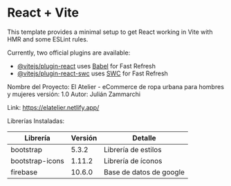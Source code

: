 # React + Vite

This template provides a minimal setup to get React working in Vite with HMR and some ESLint rules.

Currently, two official plugins are available:

- [@vitejs/plugin-react](https://github.com/vitejs/vite-plugin-react/blob/main/packages/plugin-react/README.md) uses [Babel](https://babeljs.io/) for Fast Refresh
- [@vitejs/plugin-react-swc](https://github.com/vitejs/vite-plugin-react-swc) uses [SWC](https://swc.rs/) for Fast Refresh

Nombre del Proyecto: El Atelier - eCommerce de ropa urbana para hombres y mujeres
versión: 1.0
Autor: Julián Zammarchi

Link: https://elatelier.netlify.app/

Librerías Instaladas:

| Librería        | Versión | Detalle                 |
| --------------- | ------- | ----------------------- |
| bootstrap       | 5.3.2   | Librería de estilos     |
| bootstrap-icons | 1.11.2  | Librería de íconos      |
| firebase        | 10.6.0  | Base de datos de google |
